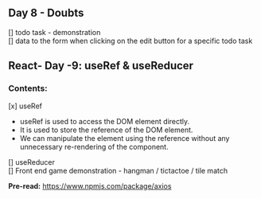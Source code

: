 ## Day 8 - Doubts

[] todo task - demonstration  
[] data to the form when clicking on the edit button for a specific todo task

## React- Day -9: useRef & useReducer

### Contents:

[x] useRef

- useRef is used to access the DOM element directly.
- It is used to store the reference of the DOM element.
- We can manipulate the element using the reference without any unnecessary re-rendering of the component.

[] useReducer  
[] Front end game demonstration - hangman / tictactoe / tile match

**Pre-read:**
https://www.npmjs.com/package/axios
